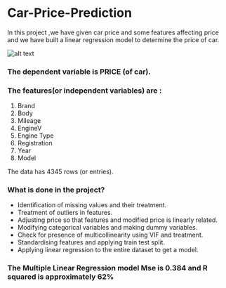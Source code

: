# Car-Price-Prediction
In this project ,we have given car price and some features affecting price and we have built a linear regression model to determine the price of car. 

![alt text](https://user-images.githubusercontent.com/91171166/151691982-9410150c-b8b2-4116-a5c4-e6a0499e0d66.png)

### The dependent variable is PRICE (of car).<br/>
### The features(or independent variables) are :<br/>
1. Brand<br/>
2. Body<br/>
3. Mileage<br/>
4. EngineV<br/>
5. Engine Type<br/>
6. Registration<br/>
7. Year<br/>
8. Model<br/>

The data has 4345 rows (or entries).

### What is done in the project?<br/>
* Identification of missing values and their treatment.<br/>
* Treatment of outliers in features.<br/>
* Adjusting price so that features and modified price is linearly related.<br/>
* Modifying categorical variables and making dummy variables.<br/>
* Check for presence of multicollinearity using VIF and treatment.<br/>
* Standardising features and applying train test split.<br/>
* Applying linear regression to the entire dataset to get a model.

### The Multiple Linear Regression model Mse is 0.384 and R squared is approximately 62%
